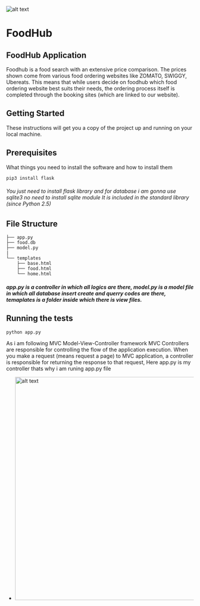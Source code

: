 ![alt text](https://encrypted-tbn0.gstatic.com/images?q=tbn:ANd9GcTOSKgCL02z_NzBLQCUxZuHglfbS7dlPgN9lc-fn8yc5qdm9gt8)

# FoodHub


## FoodHub Application

Foodhub is a food search with an extensive price comparison. The prices shown come from various food ordering  websites like ZOMATO, SWIGGY, Ubereats. This means that while users decide on foodhub which food ordering website best suits their needs, the ordering process itself is completed through the booking sites (which are linked to our website).

## Getting Started

These instructions will get you a copy of the project up and running on your local machine.

## Prerequisites

What things you need to install the software and how to install them

``` pip3 install flask ```

###### You just need to install flask library and for database i am gonna use sqlite3 no need to install sqlite module It is included in the standard library (since Python 2.5)

## File Structure

    ├── app.py
    ├── food.db
    ├── model.py
    |
    └── templates
        ├── base.html
        ├── food.html
        └── home.html 

##### app.py is a controller in which all logics are there, model.py is a model file in which all database insert create and querry codes are there, temaplates is a folder inside which there is view files.

## Running the tests

``` python app.py ```

As i am following MVC Model-View-Controller framework MVC Controllers are responsible for controlling the flow of the application execution. When you make a request (means request a page) to MVC application, a controller is responsible for returning the response to that request, Here app.py is my controller thats why i am runing app.py file

* <img src="flask_project/Screenshot from 2019-05-08 11-10-11.png" alt="alt text" width="600">
